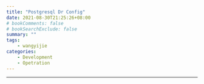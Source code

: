 ```yaml
---
title: "Postgresql Dr Config"
date: 2021-08-30T21:25:26+08:00
# bookComments: false
# bookSearchExclude: false
summary: ""
tags:
    - wangyijie
categories:
    - Development
    - Opetration
---
```




---------------------------------------------------------------------------------------------------
<script src="https://utteranc.es/client.js" repo="wanyijie/blog" issue-term="pathname" label="web"
      theme="github-light" crossorigin="anonymous" async>
      </script>